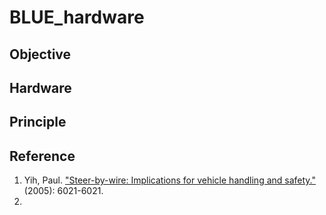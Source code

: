 # BLUE_hardware
## Objective
## Hardware
## Principle
## Reference
1. Yih, Paul. ["Steer-by-wire: Implications for vehicle handling and safety."](https://github.com/jayhsu0627/BLUE_hardware/blob/main/reference/1_STEER-BY-WIRE%20IMPLICATIONS%20FOR%20VEHICLE%20HANDLING%20AND%20SAFETY_dissertation.pdf) (2005): 6021-6021.
2. 

